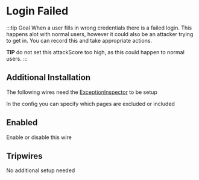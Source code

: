# Login Failed
:::tip Goal
When a user fills in wrong credentials there is a failed login. This happens alot with normal users, however it could also be an attacker trying to get in.
You can record this and take appropriate actions.

**TIP** do not set this attackScore too high, as this could happen to normal users.
:::

## Additional Installation
The following wires need the [ExceptionInspector](../../advanced/setup/exceptions) to be setup

In the config you can specify which pages are excluded or included

## Enabled
Enable or disable this wire

<!--@include: ./_methods.md-->

<!--@include: ./_attackscore.md-->

## Tripwires
No additional setup needed
